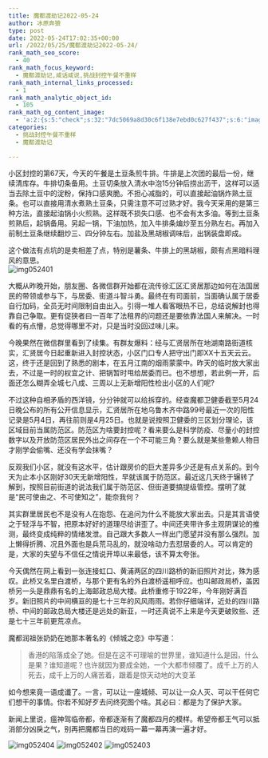 ```yaml
---
title: 魔都渡劫记2022-05-24
author: 冰原奔狼
type: post
date: 2022-05-24T17:02:35+00:00
url: /2022/05/25/魔都渡劫记2022-05-24/
rank_math_seo_score:
  - 40
rank_math_focus_keyword:
  - 魔都渡劫记,咸话咸说,挑战封控午餐不重样
rank_math_internal_links_processed:
  - 1
rank_math_analytic_object_id:
  - 105
rank_math_og_content_image:
  - 'a:2:{s:5:"check";s:32:"7dc5069a8d30c6f138e7ebd0c627f437";s:6:"images";a:0:{}}'
categories:
  - 挑战封控午餐不重样
  - 魔都渡劫记

---
```

小区封控的第67天，今天的午餐是土豆条煎牛排。牛排是上次团的最后一份，继续清库存。牛排切条备用。土豆切条放入清水中泡15分钟后捞出沥干，这样可以适当去除土豆中的淀粉，保持口感爽脆。不担心减脂的，可以直接起油锅炸熟土豆条。也可以直接用清水煮熟土豆条，只需注意不可过熟才好。我今天采用的是第三种方法，直接起油锅小火煎熟。这样既不损失口感、也不会有太多油。等到土豆条煎熟后，起锅备用。另起一锅，下油加热，加入牛排条煸炒至五分熟左右。再加入前制土豆条继续翻炒三、四分钟左右。加盐及黑胡椒调味后，出锅装盘即成。

这个做法有点坑的是卖相差了点，特别是薯条、牛排上的黑胡椒，颇有点黑暗料理风的意思。  
<img decoding="async" src="https://i0.wp.com/s2.loli.net/2022/05/24/PEbg7s8dAuXeNj6.jpg?w=640&#038;ssl=1" alt="img052401" data-recalc-dims="1" /> 

大概从昨晚开始，朋友圈、各微信群开始都在流传徐汇区汇贤居那边如何在法国居民的带领或参与下，与居委、街道斗智斗勇。最终在有司面前，当面确认属于居委自行加码，全员无时间限制自由出入。引得一堆人看客眼热不已，总结说解封也得靠自己争取。更有促狭者曰一百年了法租界的问题还是要依靠法国人来解决。一时看的有点懵，总觉得哪里不对，只是当时没回过味儿来。

今晚果然在微信群里看到了续集。有群友爆料：经与汇贤居所在地湖南路街道核实，汇贤居今日起重新进入封控状态，小区门口专人把守出门即XX十五天云云。这，终于还是回到了熟悉的剧本，在五月江南的烟雨蒙蒙中。昨天的临时放大家出去，不过是一时的权宜之计、把锅暂时甩给居委而已。也不想想，若此例一开，后面还怎么糊弄全城七八成、三周以上无新增阳性检出小区的人们呢?

不过这种自相矛盾的西洋镜，分分钟就可以给拆穿的。经查魔都卫健委截至5月24日晚公布的所有公开信息显示，汇贤居所在地乌鲁木齐中路99号最近一次的阳性记录是5月4日，再往前则是4月25日。也就是说按照卫健委的三区划分理论，该区域目前当属防范区。防范区为啥要封控呢？看来要么是科学防疫、尽量小的封控数字以及开放防范区居民外出之间存在一个不可能三角？要么就是某些惫赖人物目才刚学会偷嘴、还没有学会抹嘴？

反观我们小区，就没有这水平，估计跟房价的巨大差异多少还是有点关系的。到今天为止本小区刚好30天无新增阳性，早就该属于防范区。最近这几天终于辗转了解到，按照目前街道的说法我们属于防范区、但街道要搞提级管控。摆明了就是“民可使由之、不可使知之”，能奈我何？

其实群里居民也不是没有人在抱怨、在追问为什么不能放大家出去。只是其言语使之于轻浮与不智，把原本好好的道理尽给讲歪了。中间还夹带许多主观阴谋论的推测，最终变成纯粹的情绪发泄。自己跟大多数人一样出门愿望并没有那么强烈。加上懒得折腾、况且外面也是兵荒马乱的，就没啥动力去怼居委的人。可以肯定的是，大家的失望与不信任之情说开埠以来最低，该不算太夸张。

今天偶然在网上看到一张连接虹口、黄浦两区的四川路桥的新旧照片对比，殊为感叹。此桥又名里白渡桥，与那个更有名的外白渡桥遥相呼应。也叫邮政局桥，盖因桥另一头是鼎鼎有名的上海邮政总局大楼。此桥重修于1922年，今年刚好满百岁。新旧照片的中间横亘的是七十三年的风风雨雨。若你仔细端详，近处的四川路桥、中间的邮政总局大楼还是远处的新亚，一时还真说不上来是今天更破败些、还是七十三年前更荒凉点。

魔都润祖张奶奶在她那本著名的《倾城之恋》中写道：

> 香港的陷落成全了她。但是在这不可理喻的世界里，谁知道什么是因，什么是果？谁知道呢？也许就因为要成全她，一个大都市倾覆了。成千上万的人死去，成千上万的人痛苦着，跟着是惊天动地的大变革

如今想来竟一语成谶了。一言，可以让一座城倾、可以让一众人灭、可以干任何它们想干的事情。你若不知好歹去问终究图个啥。其必曰：都是为了保护大家。

新闻上里说，瘟神驾临帝都，帝都逐渐有了魔都四月的模样。希望帝都王气可以抵消部分凶戾之气，别再把魔都当日的戏码一幕一幕再演一遍才好。

<img decoding="async" src="https://i0.wp.com/s2.loli.net/2022/05/24/M3ZHoAcvy7aVFQb.jpg?w=640&#038;ssl=1" alt="img052404" data-recalc-dims="1" />  
<img decoding="async" src="https://i0.wp.com/s2.loli.net/2022/05/24/kGCsSzV2KPguUXe.jpg?w=640&#038;ssl=1" alt="img052402" data-recalc-dims="1" />  
<img decoding="async" src="https://i0.wp.com/s2.loli.net/2022/05/24/yITJm3tPMRlA4U2.jpg?w=640&#038;ssl=1" alt="img052403" data-recalc-dims="1" />